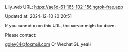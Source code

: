 Lily_web URL: https://ae6d-61-165-102-156.ngrok-free.app

Updated at: 2024-12-10 20:20:51

If you cannot open this URL, the server might be down.

Please contact: 

goley04@foxmail.com Or Wechat:GL_yeaH